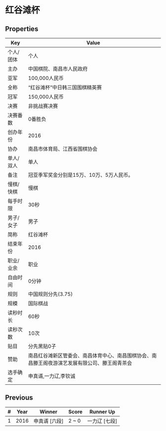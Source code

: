 # 红谷滩杯

## Properties

| Key | Value |
| --- | ----- |
| 个人/团体 | 个人 |
| 主办 | 中国棋院、南昌市人民政府 |
| 亚军 | 100,000人民币 |
| 全称 | “红谷滩杯”中日韩三国围棋精英赛 |
| 冠军 | 150,000人民币 |
| 决赛 | 非挑战赛决赛 |
| 决赛番数 | 0番胜负 |
| 创办年份 | 2016 |
| 协办 | 南昌市体育局、江西省围棋协会 |
| 单人/双人 | 单人 |
| 备注 | 冠亚季军奖金分别是15万、10万、5万人民币。 |
| 慢棋/快棋 | 慢棋 |
| 每手时限 | 30秒 |
| 男子/女子 | 男子 |
| 简称 | 红谷滩杯 |
| 结束年份 | 2016 |
| 职业/业余 | 职业 |
| 自由时间 | 0分钟 |
| 规则 | 中国规则分先(3.75) |
| 规模 | 国际棋战 |
| 读秒时长 | 60秒 |
| 读秒次数 | 10次 |
| 贴目 | 分先黑贴0子 |
| 赞助 | 南昌红谷滩新区管委会、南昌体育中心、南昌围棋协会、南昌滕王阁夜游演艺发展有限公司、滕王阁青茶会 |
| 选手确定 | 申真谞,一力辽,李钦诚 |

## Previous

| # | Year | Winner | Score | Runner Up |
| --- | --- | --- | --- | --- |
| 1 | 2016 | 申真谞 [六段] | 2 ~ 0 | 一力辽 [七段] |

